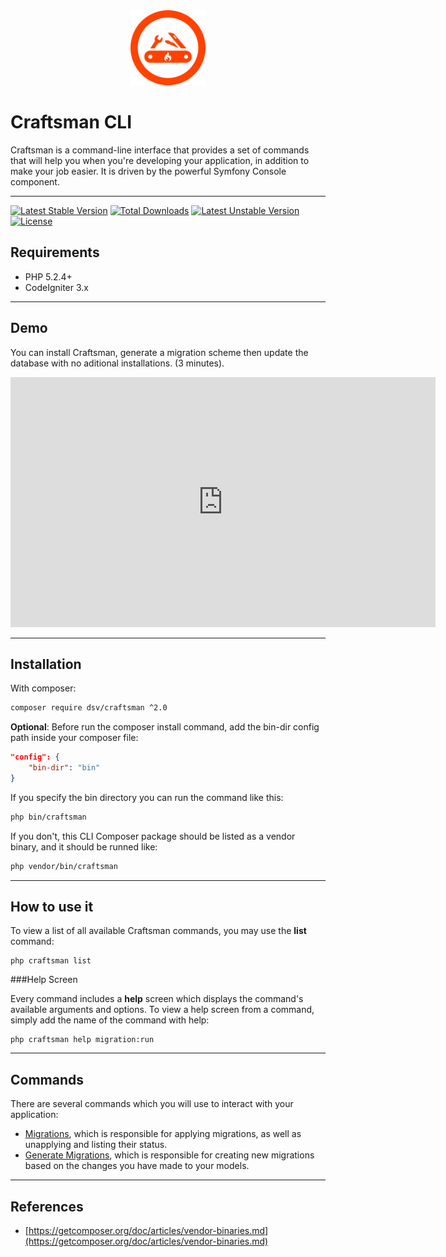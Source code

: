 <div style="text-align: center">
	<img src="img/craftsman_logo.png" alt="alt text" width="120px" height="120px">
</div>

# Craftsman CLI

Craftsman is a command-line interface that provides a set of commands that will help you when you're developing your application, in addition to make your job easier. It is driven by the powerful Symfony Console component.

---

[![Latest Stable Version](https://poser.pugx.org/dsv/craftsman/v/stable)](https://packagist.org/packages/dsv/craftsman) [![Total Downloads](https://poser.pugx.org/dsv/craftsman/downloads)](https://packagist.org/packages/dsv/craftsman) [![Latest Unstable Version](https://poser.pugx.org/dsv/craftsman/v/unstable)](https://packagist.org/packages/dsv/craftsman) [![License](https://poser.pugx.org/dsv/craftsman/license)](https://packagist.org/packages/dsv/craftsman)

## Requirements 

* PHP 5.2.4+
* CodeIgniter 3.x

---

## Demo

You can install Craftsman, generate a migration scheme then update the database with no aditional installations. (3 minutes).

<iframe width="680" height="400" src="https://www.youtube.com/embed/JA51oVUoWRc?rel=0&amp;showinfo=0" frameborder="0" allowfullscreen></iframe>

---

## Installation

With composer:

```bash
composer require dsv/craftsman ^2.0
```

**Optional**: Before run the composer install command, add the bin-dir config path inside your composer file:

```json
"config": {
    "bin-dir": "bin"
}	
```

If you specify the bin directory you can run the command like this:

```bash
php bin/craftsman
```

If you don't, this CLI Composer package should be listed as a vendor binary, and it should be runned like:

```bash
php vendor/bin/craftsman
```
---

## How to use it

To view a list of all available Craftsman commands, you may use the **list** command:

```
php craftsman list
```

###Help Screen

Every command includes a **help** screen which displays the command's available arguments and options. To view a help screen from a command, simply add the name of the command with help:

```
php craftsman help migration:run
```
---

## Commands

There are several commands which you will use to interact with your application:

* [Migrations](user-guide/migrations/#running-migrations), which is responsible for applying migrations, as well as unapplying and listing their status.
* [Generate Migrations](user-guide/migrations/#creating-migrations), which is responsible for creating new migrations based on the changes you have made to your models.

---

## References

* [https://getcomposer.org/doc/articles/vendor-binaries.md](https://getcomposer.org/doc/articles/vendor-binaries.md)
